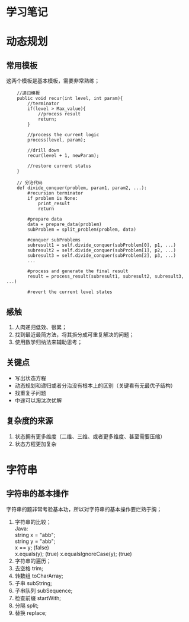 # 学习笔记  
# 动态规划
## 常用模板
这两个模板是基本模板，需要非常熟练；
        
        //递归模板
        public void recur(int level, int param){
            //terminator
            if(level > Max_value){
                //process result
                return;
            }
            
            //process the current logic
            process(level, param);
            
            //drill down
            recur(level + 1, newParam);
            
            //restore current status            
        }
        
        // 分治代码
        def divide_conquer(problem, param1, param2, ...):
            #recursion terminator
            if problem is None:
                print_result
                return
            
            #prepare data
            data = prepare_data(problem)
            subProblem = split_problem(problem, data)
            
            #conquer subProblems
            subresult1 = self.divide_conquer(subProblem[0], p1, ...)
            subresult2 = self.divide_conquer(subProblem[1], p2, ...)
            subresult3 = self.divide_conquer(subProblem[2], p3, ...)
            ...
            
            #process and generate the final result
            result = process_result(subresult1, subresult2, subresult3, ...)
            
            #revert the current level states
            

## 感触
1. 人肉递归低效、很累；
2. 找到最近最简方法，将其拆分成可重复解决的问题；
3. 使用数学归纳法来辅助思考；

## 关键点
- 写出状态方程
- 动态规划和递归或者分治没有根本上的区别（关键看有无最优子结构）
- 找重复子问题
- 中途可以淘汰次优解

## 复杂度的来源
1. 状态拥有更多维度（二维、三维、或者更多维度、甚至需要压缩）
2. 状态方程更加复杂

# 字符串
## 字符串的基本操作
字符串的题非常考验基本功，所以对字符串的基本操作要烂熟于胸；
1. 字符串的比较；  
Java:  
    string x = "abb";  
    string y = "abb";  
    x == y;  (false)  
    x.equals(y);  (true)
    x.equalsIgnoreCase(y);  (true)
2. 字符串的遍历；
3. 去空格 trim;
4. 转数组 toCharArray;
5. 子串 subString;
6. 子串队列 subSequence;
7. 检查前缀 startWith;
8. 分隔 split;
9. 替换 replace;